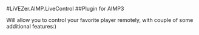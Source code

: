 #LiVEZer.AIMP.LiveControl
##Plugin for AIMP3

Will allow you to control your favorite player remotely, with couple of some additional features:)
